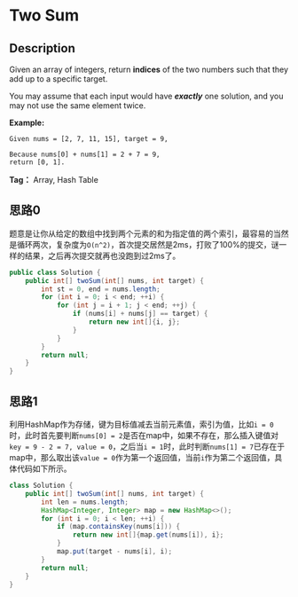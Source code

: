 # Two Sum

## Description

Given an array of integers, return **indices** of the two numbers such that they add up to a specific target.

You may assume that each input would have ***exactly*** one solution, and you may not use the same element twice.

**Example:**

```
Given nums = [2, 7, 11, 15], target = 9,

Because nums[0] + nums[1] = 2 + 7 = 9,
return [0, 1].
```

**Tag：** Array, Hash Table


## 思路0

题意是让你从给定的数组中找到两个元素的和为指定值的两个索引，最容易的当然是循环两次，复杂度为`O(n^2)`，首次提交居然是2ms，打败了100%的提交，谜一样的结果，之后再次提交就再也没跑到过2ms了。

``` java
public class Solution {
    public int[] twoSum(int[] nums, int target) {
        int st = 0, end = nums.length;
        for (int i = 0; i < end; ++i) {
            for (int j = i + 1; j < end; ++j) {
                if (nums[i] + nums[j] == target) {
                    return new int[]{i, j};
                }
            }
        }
        return null;
    }
}
```


## 思路1

利用HashMap作为存储，键为目标值减去当前元素值，索引为值，比如`i = 0`时，此时首先要判断`nums[0] = 2`是否在map中，如果不存在，那么插入键值对`key = 9 - 2 = 7, value = 0`，之后当`i = 1`时，此时判断`nums[1] = 7`已存在于map中，那么取出该`value = 0`作为第一个返回值，当前`i`作为第二个返回值，具体代码如下所示。

``` java
class Solution {
    public int[] twoSum(int[] nums, int target) {
        int len = nums.length;
        HashMap<Integer, Integer> map = new HashMap<>();
        for (int i = 0; i < len; ++i) {
            if (map.containsKey(nums[i])) {
                return new int[]{map.get(nums[i]), i};
            }
            map.put(target - nums[i], i);
        }
        return null;
    }
}
```
